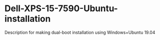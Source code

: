 # Dell-XPS-15-7590-Ubuntu-installation
Description for making dual-boot installation using Windows+Ubuntu 19.04
